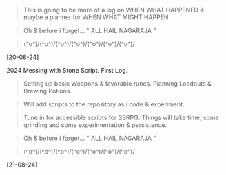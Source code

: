 > This is going to be more of a log on WHEN WHAT HAPPENED & maybe a planner for WHEN WHAT MIGHT HAPPEN.

> Oh & before i forget... " ALL HAIL NAGARAJA "

> \(^o^)/\(^o^)/\(^o^)/\(^o^)/\(^o^)/\(^o^)/\(^o^)/ 



[20-08-24] 

2024 Messing with Stone Script. First Log.
> Setting up basic Weapons & favorable runes.
> Planning Loadouts & Brewing Potions.

> Will add scripts to the repository as i code & experiment.

> Tune in for accessible scripts for SSRPG.
> Things will take time, some grinding and some experimentation & persistence. 

> Oh & before i forget... " ALL HAIL NAGARAJA "

> \(^o^)/\(^o^)/\(^o^)/\(^o^)/\(^o^)/\(^o^)/\(^o^)/ 


[21-08-24]

>
>
